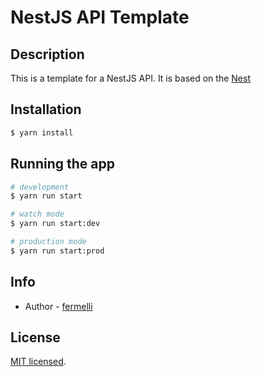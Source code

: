 # NestJS API Template

## Description

This is a template for a NestJS API. It is based on the [Nest](https://github.com/nestjs/nest)

## Installation

```bash
$ yarn install
```

## Running the app

```bash
# development
$ yarn run start

# watch mode
$ yarn run start:dev

# production mode
$ yarn run start:prod
```

## Info

- Author - [fermelli](https://github.com/fermelli)

## License

[MIT licensed](LICENSE).
